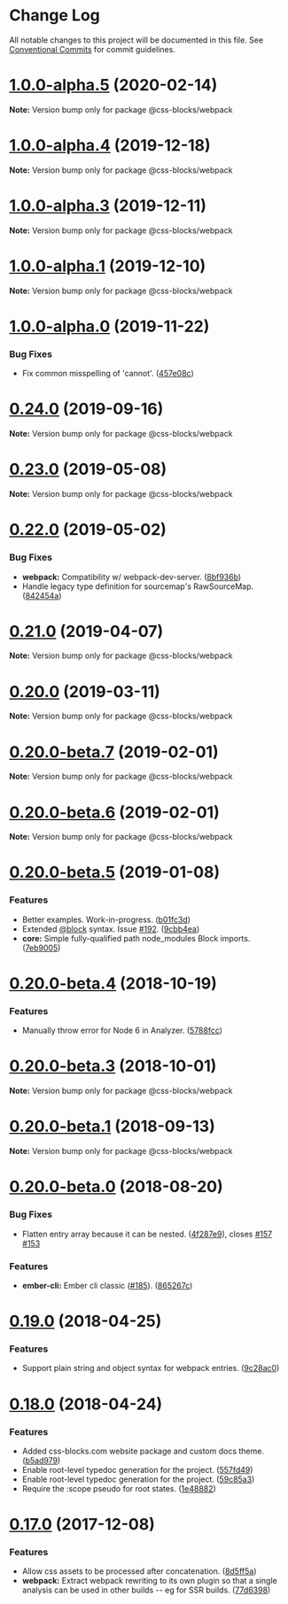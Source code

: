 # Change Log

All notable changes to this project will be documented in this file.
See [Conventional Commits](https://conventionalcommits.org) for commit guidelines.

# [1.0.0-alpha.5](https://github.com/linkedin/css-blocks/tree/master/packages/%40css-blocks/webpack/compare/v1.0.0-alpha.4...v1.0.0-alpha.5) (2020-02-14)

**Note:** Version bump only for package @css-blocks/webpack





# [1.0.0-alpha.4](https://github.com/linkedin/css-blocks/tree/master/packages/%40css-blocks/webpack/compare/v1.0.0-alpha.3...v1.0.0-alpha.4) (2019-12-18)

**Note:** Version bump only for package @css-blocks/webpack





# [1.0.0-alpha.3](https://github.com/linkedin/css-blocks/tree/master/packages/%40css-blocks/webpack/compare/v1.0.0-alpha.2...v1.0.0-alpha.3) (2019-12-11)

**Note:** Version bump only for package @css-blocks/webpack





# [1.0.0-alpha.1](https://github.com/linkedin/css-blocks/tree/master/packages/%40css-blocks/webpack/compare/v1.0.0-alpha.0...v1.0.0-alpha.1) (2019-12-10)

**Note:** Version bump only for package @css-blocks/webpack





# [1.0.0-alpha.0](https://github.com/linkedin/css-blocks/tree/master/packages/%40css-blocks/webpack/compare/v0.24.0...v1.0.0-alpha.0) (2019-11-22)


### Bug Fixes

* Fix common misspelling of 'cannot'. ([457e08c](https://github.com/linkedin/css-blocks/tree/master/packages/%40css-blocks/webpack/commit/457e08c))





# [0.24.0](https://github.com/linkedin/css-blocks/tree/master/packages/%40css-blocks/webpack/compare/v0.23.2...v0.24.0) (2019-09-16)

**Note:** Version bump only for package @css-blocks/webpack





<a name="0.23.0"></a>
# [0.23.0](https://github.com/linkedin/css-blocks/tree/master/packages/%40css-blocks/webpack/compare/v0.22.0...v0.23.0) (2019-05-08)

**Note:** Version bump only for package @css-blocks/webpack





<a name="0.22.0"></a>
# [0.22.0](https://github.com/linkedin/css-blocks/tree/master/packages/%40css-blocks/webpack/compare/v0.21.0...v0.22.0) (2019-05-02)


### Bug Fixes

* **webpack:** Compatibility w/ webpack-dev-server. ([8bf936b](https://github.com/linkedin/css-blocks/tree/master/packages/%40css-blocks/webpack/commit/8bf936b))
* Handle legacy type definition for sourcemap's RawSourceMap. ([842454a](https://github.com/linkedin/css-blocks/tree/master/packages/%40css-blocks/webpack/commit/842454a))





<a name="0.21.0"></a>
# [0.21.0](https://github.com/linkedin/css-blocks/tree/master/packages/%40css-blocks/webpack/compare/v0.20.0...v0.21.0) (2019-04-07)

**Note:** Version bump only for package @css-blocks/webpack





<a name="0.20.0"></a>
# [0.20.0](https://github.com/linkedin/css-blocks/tree/master/packages/%40css-blocks/webpack/compare/v0.20.0-beta.8...v0.20.0) (2019-03-11)

**Note:** Version bump only for package @css-blocks/webpack





<a name="0.20.0-beta.7"></a>
# [0.20.0-beta.7](https://github.com/linkedin/css-blocks/tree/master/packages/%40css-blocks/webpack/compare/v0.20.0-beta.5...v0.20.0-beta.7) (2019-02-01)

**Note:** Version bump only for package @css-blocks/webpack





<a name="0.20.0-beta.6"></a>
# [0.20.0-beta.6](https://github.com/linkedin/css-blocks/tree/master/packages/%40css-blocks/webpack/compare/v0.20.0-beta.5...v0.20.0-beta.6) (2019-02-01)

**Note:** Version bump only for package @css-blocks/webpack





<a name="0.20.0-beta.5"></a>
# [0.20.0-beta.5](https://github.com/linkedin/css-blocks/tree/master/packages/%40css-blocks/webpack/compare/v0.20.0-beta.4...v0.20.0-beta.5) (2019-01-08)


### Features

* Better examples. Work-in-progress. ([b01fc3d](https://github.com/linkedin/css-blocks/tree/master/packages/%40css-blocks/webpack/commit/b01fc3d))
* Extended [@block](https://github.com/block) syntax. Issue [#192](https://github.com/linkedin/css-blocks/tree/master/packages/%40css-blocks/webpack/issues/192). ([9cbb4ea](https://github.com/linkedin/css-blocks/tree/master/packages/%40css-blocks/webpack/commit/9cbb4ea))
* **core:** Simple fully-qualified path node_modules Block imports. ([7eb9005](https://github.com/linkedin/css-blocks/tree/master/packages/%40css-blocks/webpack/commit/7eb9005))





<a name="0.20.0-beta.4"></a>
# [0.20.0-beta.4](https://github.com/linkedin/css-blocks/compare/v0.20.0-beta.3...v0.20.0-beta.4) (2018-10-19)


### Features

* Manually throw error for Node 6 in Analyzer. ([5788fcc](https://github.com/linkedin/css-blocks/commit/5788fcc))





<a name="0.20.0-beta.3"></a>
# [0.20.0-beta.3](https://github.com/linkedin/css-blocks/compare/v0.20.0-beta.2...v0.20.0-beta.3) (2018-10-01)

**Note:** Version bump only for package @css-blocks/webpack





<a name="0.20.0-beta.1"></a>
# [0.20.0-beta.1](https://github.com/linkedin/css-blocks/compare/v0.20.0-beta.0...v0.20.0-beta.1) (2018-09-13)

**Note:** Version bump only for package @css-blocks/webpack





<a name="0.20.0-beta.0"></a>
# [0.20.0-beta.0](https://github.com/linkedin/css-blocks/compare/v0.19.0...v0.20.0-beta.0) (2018-08-20)


### Bug Fixes

* Flatten entry array because it can be nested. ([4f287e9](https://github.com/linkedin/css-blocks/commit/4f287e9)), closes [#157](https://github.com/linkedin/css-blocks/issues/157) [#153](https://github.com/linkedin/css-blocks/issues/153)


### Features

* **ember-cli:** Ember cli classic ([#185](https://github.com/linkedin/css-blocks/issues/185)). ([865267c](https://github.com/linkedin/css-blocks/commit/865267c))





<a name="0.19.0"></a>
# [0.19.0](https://github.com/linkedin/css-blocks/compare/v0.18.0...v0.19.0) (2018-04-25)


### Features

* Support plain string and object syntax for webpack entries. ([9c28ac0](https://github.com/linkedin/css-blocks/commit/9c28ac0))





<a name="0.18.0"></a>
# [0.18.0](https://github.com/linkedin/css-blocks/compare/0.15.1...0.18.0) (2018-04-24)


### Features

* Added css-blocks.com website package and custom docs theme. ([b5ad979](https://github.com/linkedin/css-blocks/commit/b5ad979))
* Enable root-level typedoc generation for the project. ([557fd49](https://github.com/linkedin/css-blocks/commit/557fd49))
* Enable root-level typedoc generation for the project. ([59c85a3](https://github.com/linkedin/css-blocks/commit/59c85a3))
* Require the :scope pseudo for root states. ([1e48882](https://github.com/linkedin/css-blocks/commit/1e48882))





<a name="0.17.0"></a>
# [0.17.0](https://github.com/linkedin/css-blocks/compare/0.15.1...0.17.0) (2017-12-08)


### Features

* Allow css assets to be processed after concatenation. ([8d5ff5a](https://github.com/linkedin/css-blocks/commit/8d5ff5a))
* **webpack:** Extract webpack rewriting to its own plugin so that a single analysis can be used in other builds -- eg for SSR builds. ([77d6398](https://github.com/linkedin/css-blocks/commit/77d6398))
